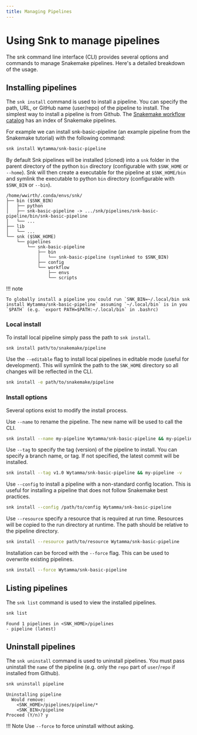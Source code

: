 ```yaml
---
title: Managing Pipelines
---
```

# Using Snk to manage pipelines

The snk command line interface (CLI) provides several options and commands to manage Snakemake pipelines. Here's a detailed breakdown of the usage.

## Installing pipelines

The `snk install` command is used to install a pipeline. You can specify the path, URL, or GitHub name (user/repo) of the pipeline to install. The simplest way to install a pipeline is from Github. The [Snakemake workflow catalog](https://snakemake.github.io/snakemake-workflow-catalog/) has an index of Snakemake pipelines.

For example we can install snk-basic-pipeline (an example pipeline from the Snakemake tutorial) with the following command:

```bash
snk install Wytamma/snk-basic-pipeline
```

By default Snk pipelines will be installed (cloned) into a `snk` folder in the parent directory of the python `bin` directory (configurable with `$SNK_HOME` or `--home`). Snk will then create a executable for the pipeline at `$SNK_HOME/bin` and symlink the executable to python `bin` directory (configurable with `$SNK_BIN` or `--bin`). 

```
/home/wwirth/.conda/envs/snk/
├── bin ($SNK_BIN)
│   ├── python
│   ├── snk-basic-pipeline -> .../snk/pipelines/snk-basic-pipeline/bin/snk-basic-pipeline
│   └── ...
├── lib
│   └── ...
└── snk ($SNK_HOME)
    └── pipelines
        └── snk-basic-pipeline
            ├── bin
            │   └── snk-basic-pipeline (symlinked to $SNK_BIN)
            ├── config
            └── workflow
                ├── envs
                └── scripts
```

!!! note

    To globally install a pipeline you could run `SNK_BIN=~/.local/bin snk install Wytamma/snk-basic-pipeline` assuming `~/.local/bin` is in you `$PATH` (e.g. `export PATH=$PATH:~/.local/bin` in .bashrc) 

### Local install

To install local pipeline simply pass the path to `snk install`. 

```bash
snk install path/to/snakemake/pipeline
```

Use the `--editable` flag to install local pipelines in editable mode (useful for development). This will symlink the path to the `SNK_HOME` directory so all changes will be reflected in the CLI.

```bash
snk install -e path/to/snakemake/pipeline
```

### Install options 

Several options exist to modify the install process. 

Use `--name` to rename the pipeline. The new name will be used to call the CLI.
```bash
snk install --name my-pipeline Wytamma/snk-basic-pipeline && my-pipeline -h
```

Use `--tag` to specify the tag (version) of the pipeline to install. You can specify a branch name, or tag. If not specified, the latest commit will be installed.
```bash
snk install --tag v1.0 Wytamma/snk-basic-pipeline && my-pipeline -v
```

Use `--config` to install a pipeline with a non-standard config location. This is useful for installing a pipeline that does not follow Snakemake best practices. 
```bash
snk install --config /path/to/config Wytamma/snk-basic-pipeline
```

Use `--resource` specify a resource that is required at run time. Resources will be copied to the run directory at runtime. The path should be relative to the pipeline directory. 

```bash
snk install --resource path/to/resource Wytamma/snk-basic-pipeline
```

Installation can be forced with the `--force` flag. This can be used to overwrite existing pipelines.
```bash
snk install --force Wytamma/snk-basic-pipeline
```

## Listing pipelines

The `snk list` command is used to view the installed pipelines. 

```bash
snk list
```
```
Found 1 pipelines in <SNK_HOME>/pipelines
- pipeline (latest)
```

## Uninstall pipelines

The `snk uninstall` command is used to uninstall pipelines. You must pass uninstall the `name` of the pipeline (e.g. only the `repo` part of `user`/`repo` if installed from Github). 

```bash
snk uninstall pipeline
```
```
Uninstalling pipeline
  Would remove:
    <SNK_HOME>/pipelines/pipeline/*
    <SNK_BIN>/pipeline
Proceed (Y/n)? y
```

!!! Note
    Use `--force` to force uninstall without asking.